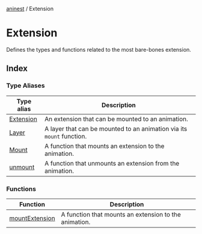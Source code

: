 [aninest](../index.md) / Extension

# Extension

Defines the types and functions related to the most bare-bones
extension.

## Index

### Type Aliases

| Type alias | Description |
| ------ | ------ |
| [Extension](type-aliases/Extension.md) | An extension that can be mounted to an animation. |
| [Layer](type-aliases/Layer.md) | A layer that can be mounted to an animation via its `mount` function. |
| [Mount](type-aliases/Mount.md) | A function that mounts an extension to the animation. |
| [unmount](type-aliases/unmount.md) | A function that unmounts an extension from the animation. |

### Functions

| Function | Description |
| ------ | ------ |
| [mountExtension](functions/mountExtension.md) | A function that mounts an extension to the animation. |
